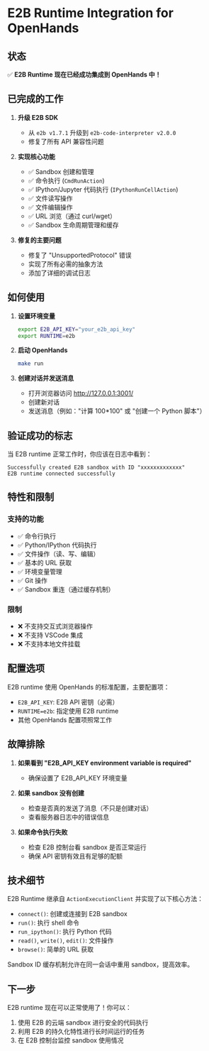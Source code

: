 # E2B Runtime Integration for OpenHands

## 状态

✅ **E2B Runtime 现在已经成功集成到 OpenHands 中！**

## 已完成的工作

1. **升级 E2B SDK**
   - 从 `e2b v1.7.1` 升级到 `e2b-code-interpreter v2.0.0`
   - 修复了所有 API 兼容性问题

2. **实现核心功能**
   - ✅ Sandbox 创建和管理
   - ✅ 命令执行 (`CmdRunAction`)
   - ✅ IPython/Jupyter 代码执行 (`IPythonRunCellAction`)
   - ✅ 文件读写操作
   - ✅ 文件编辑操作
   - ✅ URL 浏览（通过 curl/wget）
   - ✅ Sandbox 生命周期管理和缓存

3. **修复的主要问题**
   - 修复了 "UnsupportedProtocol" 错误
   - 实现了所有必需的抽象方法
   - 添加了详细的调试日志

## 如何使用

1. **设置环境变量**
   ```bash
   export E2B_API_KEY="your_e2b_api_key"
   export RUNTIME=e2b
   ```

2. **启动 OpenHands**
   ```bash
   make run
   ```

3. **创建对话并发送消息**
   - 打开浏览器访问 http://127.0.0.1:3001/
   - 创建新对话
   - 发送消息（例如："计算 100*100" 或 "创建一个 Python 脚本"）

## 验证成功的标志

当 E2B runtime 正常工作时，你应该在日志中看到：

```
Successfully created E2B sandbox with ID "xxxxxxxxxxxxx"
E2B runtime connected successfully
```

## 特性和限制

### 支持的功能
- ✅ 命令行执行
- ✅ Python/IPython 代码执行
- ✅ 文件操作（读、写、编辑）
- ✅ 基本的 URL 获取
- ✅ 环境变量管理
- ✅ Git 操作
- ✅ Sandbox 重连（通过缓存机制）

### 限制
- ❌ 不支持交互式浏览器操作
- ❌ 不支持 VSCode 集成
- ❌ 不支持本地文件挂载

## 配置选项

E2B runtime 使用 OpenHands 的标准配置，主要配置项：

- `E2B_API_KEY`: E2B API 密钥（必需）
- `RUNTIME=e2b`: 指定使用 E2B runtime
- 其他 OpenHands 配置项照常工作

## 故障排除

1. **如果看到 "E2B_API_KEY environment variable is required"**
   - 确保设置了 E2B_API_KEY 环境变量

2. **如果 sandbox 没有创建**
   - 检查是否真的发送了消息（不只是创建对话）
   - 查看服务器日志中的错误信息

3. **如果命令执行失败**
   - 检查 E2B 控制台看 sandbox 是否正常运行
   - 确保 API 密钥有效且有足够的配额

## 技术细节

E2B Runtime 继承自 `ActionExecutionClient` 并实现了以下核心方法：

- `connect()`: 创建或连接到 E2B sandbox
- `run()`: 执行 shell 命令
- `run_ipython()`: 执行 Python 代码
- `read()`, `write()`, `edit()`: 文件操作
- `browse()`: 简单的 URL 获取

Sandbox ID 缓存机制允许在同一会话中重用 sandbox，提高效率。

## 下一步

E2B runtime 现在可以正常使用了！你可以：
1. 使用 E2B 的云端 sandbox 进行安全的代码执行
2. 利用 E2B 的持久化特性进行长时间运行的任务
3. 在 E2B 控制台监控 sandbox 使用情况